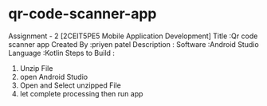 # qr-code-scanner-app
Assignment - 2   [2CEIT5PE5  Mobile Application Development]
Title :Qr code scanner app
Created By :priyen patel
Description :
Software :Android Studio  
Language :Kotlin
Steps to Build :
1) Unzip File
2) open Android Studio 
3) Open and Select unzipped File
4) let complete processing then run app
